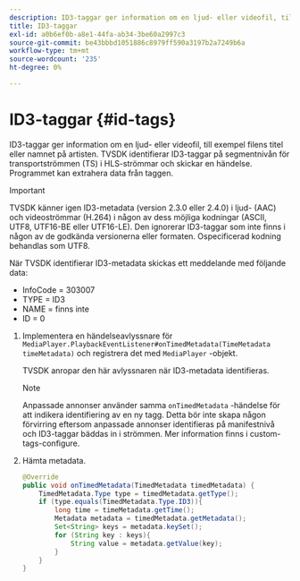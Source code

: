```yaml
---
description: ID3-taggar ger information om en ljud- eller videofil, till exempel filens titel eller namnet på artisten. TVSDK identifierar ID3-taggar på segmentnivån för transportströmmen (TS) i HLS-strömmar och skickar en händelse. Programmet kan extrahera data från taggen.
title: ID3-taggar
exl-id: a0b6ef0b-a8e1-44fa-ab34-3be60a2997c3
source-git-commit: be43bbbd1051886c8979ff590a3197b2a7249b6a
workflow-type: tm+mt
source-wordcount: '235'
ht-degree: 0%

---
```


# ID3-taggar {#id-tags}

ID3-taggar ger information om en ljud- eller videofil, till exempel filens titel eller namnet på artisten. TVSDK identifierar ID3-taggar på segmentnivån för transportströmmen (TS) i HLS-strömmar och skickar en händelse. Programmet kan extrahera data från taggen.

>[!IMPORTANT]
>
>TVSDK känner igen ID3-metadata (version 2.3.0 eller 2.4.0) i ljud- (AAC) och videoströmmar (H.264) i någon av dess möjliga kodningar (ASCII, UTF8, UTF16-BE eller UTF16-LE). Den ignorerar ID3-taggar som inte finns i någon av de godkända versionerna eller formaten. Ospecificerad kodning behandlas som UTF8.

När TVSDK identifierar ID3-metadata skickas ett meddelande med följande data:

* InfoCode = 303007
* TYPE = ID3
* NAME = finns inte
* ID = 0

1. Implementera en händelseavlyssnare för `MediaPlayer.PlaybackEventListener#onTimedMetadata(TimeMetadata timeMetadata)` och registrera det med `MediaPlayer` -objekt.

   TVSDK anropar den här avlyssnaren när ID3-metadata identifieras.

   >[!NOTE]
   >
   >Anpassade annonser använder samma `onTimedMetadata` -händelse för att indikera identifiering av en ny tagg. Detta bör inte skapa någon förvirring eftersom anpassade annonser identifieras på manifestnivå och ID3-taggar bäddas in i strömmen. Mer information finns i custom-tags-configure.

1. Hämta metadata.

   ```java
   @Override 
   public void onTimedMetadata(TimedMetadata timedMetadata) { 
       TimedMetadata.Type type = timedMetadata.getType(); 
       if (type.equals(TimedMetadata.Type.ID3)){ 
           long time = timeMetadata.getTime(); 
           Metadata metadata = timedMetadata.getMetadata(); 
           Set<String> keys = metadata.keySet(); 
           for (String key : keys){ 
               String value = metadata.getValue(key); 
           } 
       } 
   }
   ```
